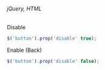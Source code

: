 ###### jQuery, HTML

Disable
``` javascript
$('button').prop('disable' true);
```

Enable (Back)
``` javascript
$('button').prop('disable' false);
```
